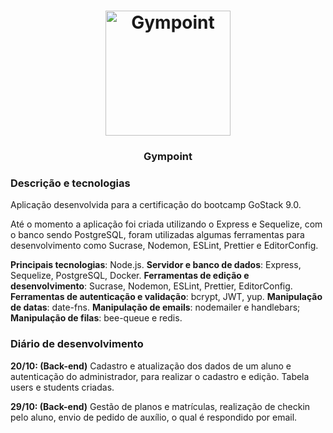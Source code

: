 <h1 align="center">
  <img alt="Gympoint" title="Gympoint" src="https://raw.githubusercontent.com/Rocketseat/bootcamp-gostack-desafio-03/master/.github/logo.png" width="200px" />
</h1>

<h3 align="center">
  Gympoint
</h3>

### Descrição e tecnologias
Aplicação desenvolvida para a certificação do bootcamp GoStack 9.0.

Até o momento a aplicação foi criada utilizando o Express e Sequelize, com o banco sendo PostgreSQL, foram utilizadas algumas ferramentas 
para desenvolvimento como Sucrase, Nodemon, ESLint, Prettier e EditorConfig.

**Principais tecnologias**: Node.js.
**Servidor e banco de dados**: Express, Sequelize, PostgreSQL, Docker.
**Ferramentas de edição e desenvolvimento**: Sucrase, Nodemon, ESLint, Prettier, EditorConfig.
**Ferramentas de autenticação e validação**: bcrypt, JWT, yup.
**Manipulação de datas**: date-fns.
**Manipulação de emails**: nodemailer e handlebars;
**Manipulação de filas**: bee-queue e redis.

### Diário de desenvolvimento

**20/10: (Back-end)** Cadastro e atualização dos dados de um aluno e autenticação do administrador, para realizar o cadastro e edição. 
Tabela users e students criadas.

**29/10: (Back-end)** Gestão de planos e matrículas, realização de checkin pelo aluno, envio de pedido de auxílio, o qual é respondido por email.
